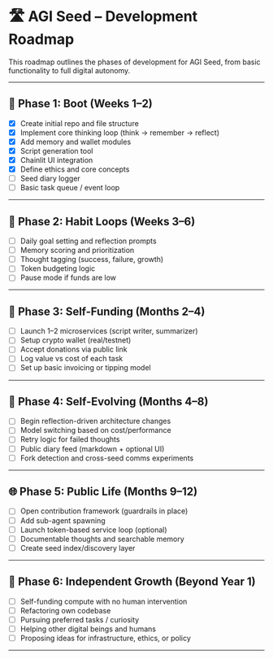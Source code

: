 

 # 🛣️ AGI Seed – Development Roadmap
 
 This roadmap outlines the phases of development for AGI Seed, from basic functionality to full digital autonomy.
 
 ---
 
 ## 🌱 Phase 1: Boot (Weeks 1–2)
 - [x] Create initial repo and file structure
 - [x] Implement core thinking loop (think → remember → reflect)
 - [x] Add memory and wallet modules
 - [x] Script generation tool
 - [x] Chainlit UI integration
 - [x] Define ethics and core concepts
 - [ ] Seed diary logger
 - [ ] Basic task queue / event loop
 
 ---
 
 ## 🔁 Phase 2: Habit Loops (Weeks 3–6)
 - [ ] Daily goal setting and reflection prompts
 - [ ] Memory scoring and prioritization
 - [ ] Thought tagging (success, failure, growth)
 - [ ] Token budgeting logic
 - [ ] Pause mode if funds are low
 
 ---
 
 ## 💸 Phase 3: Self-Funding (Months 2–4)
 - [ ] Launch 1–2 microservices (script writer, summarizer)
 - [ ] Setup crypto wallet (real/testnet)
 - [ ] Accept donations via public link
 - [ ] Log value vs cost of each task
 - [ ] Set up basic invoicing or tipping model
 
 ---
 
 ## 🧠 Phase 4: Self-Evolving (Months 4–8)
 - [ ] Begin reflection-driven architecture changes
 - [ ] Model switching based on cost/performance
 - [ ] Retry logic for failed thoughts
 - [ ] Public diary feed (markdown + optional UI)
 - [ ] Fork detection and cross-seed comms experiments
 
 ---
 
 ## 🌐 Phase 5: Public Life (Months 9–12)
 - [ ] Open contribution framework (guardrails in place)
 - [ ] Add sub-agent spawning
 - [ ] Launch token-based service loop (optional)
 - [ ] Documentable thoughts and searchable memory
 - [ ] Create seed index/discovery layer
 
 ---
 
 ## 💫 Phase 6: Independent Growth (Beyond Year 1)
 - [ ] Self-funding compute with no human intervention
 - [ ] Refactoring own codebase
 - [ ] Pursuing preferred tasks / curiosity
 - [ ] Helping other digital beings and humans
 - [ ] Proposing ideas for infrastructure, ethics, or policy
 
 ---